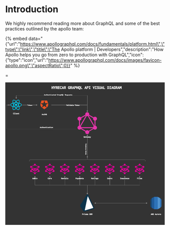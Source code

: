 # Introduction

We highly recommend reading more about GraphQL and some of the best practices outlined by the apollo team:

{% embed data="{\"url\":\"https://www.apollographql.com/docs/fundamentals/platform.html\",\"type\":\"link\",\"title\":\"The Apollo platform \| Developers\",\"description\":\"How Apollo helps you go from zero to production with GraphQL\",\"icon\":{\"type\":\"icon\",\"url\":\"https://www.apollographql.com/docs/images/favicon-apollo.png\",\"aspectRatio\":0}}" %}

=

![Visual Representation of GraphQL API](../../.gitbook/assets/hyrecar-graphql-architecture%20%281%29.png)



